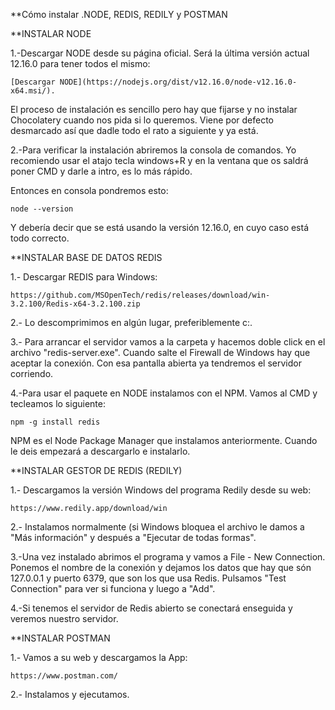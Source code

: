 **Cómo instalar .NODE, REDIS, REDILY y POSTMAN


**INSTALAR NODE

1.-Descargar NODE desde su página oficial. Será la última versión actual 12.16.0 para tener todos el mismo:

	[Descargar NODE](https://nodejs.org/dist/v12.16.0/node-v12.16.0-x64.msi/).

El proceso de instalación es sencillo pero hay que fijarse y no instalar Chocolatery cuando nos pida si lo queremos. Viene por defecto desmarcado así que dadle todo el rato a siguiente y ya está.

2.-Para verificar la instalación abriremos la consola de comandos. Yo recomiendo usar el atajo tecla windows+R y en la ventana que os saldrá poner CMD y darle a intro, es lo más rápido.

Entonces en consola pondremos esto:

	node --version

Y debería decir que se está usando la versión 12.16.0, en cuyo caso está todo correcto.



**INSTALAR BASE DE DATOS REDIS

1.- Descargar REDIS para Windows:

	https://github.com/MSOpenTech/redis/releases/download/win-3.2.100/Redis-x64-3.2.100.zip
	
2.- Lo descomprimimos en algún lugar, preferiblemente c:\. 

3.- Para arrancar el servidor vamos a la carpeta y hacemos doble click en el archivo "redis-server.exe". Cuando salte el Firewall de Windows hay que aceptar la conexión. Con esa pantalla abierta ya tendremos el servidor corriendo.

4.-Para usar el paquete en NODE instalamos con el NPM. Vamos al CMD y tecleamos lo siguiente:

	npm -g install redis

NPM es el Node Package Manager que instalamos anteriormente. Cuando le deis empezará a descargarlo e instalarlo.

**INSTALAR GESTOR DE REDIS (REDILY)

1.- Descargamos la versión Windows del programa Redily desde su web:

	https://www.redily.app/download/win
	
2.- Instalamos normalmente (si Windows bloquea el archivo le damos a "Más información" y después a "Ejecutar de todas formas".

3.-Una vez instalado abrimos el programa y vamos a File - New Connection. Ponemos el nombre de la conexión y dejamos los datos que hay que són 127.0.0.1 y puerto 6379, que son los que usa Redis. Pulsamos "Test Connection" para ver si funciona y luego a "Add".

4.-Si tenemos el servidor de Redis abierto se conectará enseguida y veremos nuestro servidor.


**INSTALAR POSTMAN

1.- Vamos a su web y descargamos la App:

	https://www.postman.com/
	
2.- Instalamos y ejecutamos.

